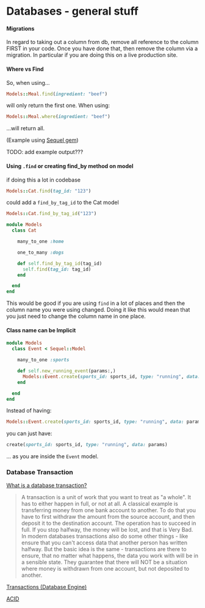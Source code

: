 # Databases - general stuff

#### Migrations

In regard to taking out a column from db, remove all reference to the column FIRST in your code. Once you have done that, then remove the column via a migration. In particular if you are doing this on a live production site.


#### Where vs Find
So, when using...
```ruby
Models::Meal.find(ingredient: "beef")
```
will only return the first one.
When using:
```ruby
Models::Meal.where(ingredient: "beef")
```
...will return all.

(Example using [Sequel gem](http://sequel.jeremyevans.net/))

TODO: add example output???


#### Using `.find` or creating find_by method on model

if doing this a lot in codebase
```ruby
Models::Cat.find(tag_id: "123")
```

could add a `find_by_tag_id` to the Cat model
```ruby
Models::Cat.find_by_tag_id("123")
```

```ruby
module Models
  class Cat

    many_to_one :home

    one_to_many :dogs

    def self.find_by_tag_id(tag_id)
      self.find(tag_id: tag_id)
    end

  end
end
```

This would be good if you are using `find` in a lot of places and then the column name you were using changed. Doing it like this would mean that you just need to change the column name in one place.


#### Class name can be Implicit
```ruby
module Models
  class Event < Sequel::Model

    many_to_one :sports

    def self.new_running_event(params:,)
      Models::Event.create(sports_id: sports_id, type: "running", data: params)
    end

  end
end
```
Instead of having:
```ruby
Models::Event.create(sports_id: sports_id, type: "running", data: params)
```
you can just have:
```ruby
create(sports_id: sports_id, type: "running", data: params)
```
... as you are inside the `Event` model.


### Database Transaction
[What is a database transaction?](http://stackoverflow.com/questions/974596/what-is-a-database-transaction?answertab=votes#tab-top)
>A transaction is a unit of work that you want to treat as "a whole". It has to either happen in full, or not at all.
>A classical example is transferring money from one bank account to another. To do that you have to first withdraw the amount from the source account, and then deposit it to the destination account. The operation has to succeed in full. If you stop halfway, the money will be lost, and that is Very Bad.
>In modern databases transactions also do some other things - like ensure that you can't access data that another person has written halfway. But the basic idea is the same - transactions are there to ensure, that no matter what happens, the data you work with will be in a sensible state. They guarantee that there will NOT be a situation where money is withdrawn from one account, but not deposited to another.

[Transactions (Database Engine)](https://technet.microsoft.com/en-us/library/ms190612)

[ACID](https://en.wikipedia.org/wiki/ACID)
